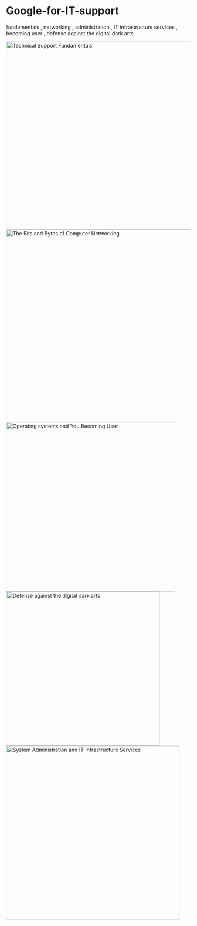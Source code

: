 # Google-for-IT-support
fundamentals , networking , administration , IT infrastructure services , becoming user , defense against the digital dark arts


<img width="511" alt="Technical Support Fundamentals" src="https://github.com/farah9990/Google-for-IT-support/assets/116387769/e1ca2c90-e0d5-4774-a141-aca6cdcb3de0">
<img width="524" alt="The Bits and Bytes of Computer Networking" src="https://github.com/farah9990/Google-for-IT-support/assets/116387769/1936378e-b80b-4799-9e7e-cd42f0a27847">
<img width="461" alt="Operating systems and You Becoming User" src="https://github.com/farah9990/Google-for-IT-support/assets/116387769/dcc0c66e-91f8-4950-921c-fa95c468e852">
<img width="419" alt="Defense against the digital dark arts" src="https://github.com/farah9990/Google-for-IT-support/assets/116387769/2771ff75-f472-4359-8c53-2c7eb601802f">
<img width="473" alt="System Administration and IT Infrastructure Services" src="https://github.com/farah9990/Google-for-IT-support/assets/116387769/7d9b90da-779a-41f5-bdb4-83a84269e006">
